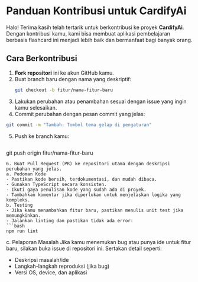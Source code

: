 # Panduan Kontribusi untuk CardifyAi

Halo! Terima kasih telah tertarik untuk berkontribusi ke proyek **CardifyAi**. Dengan kontribusi kamu, kami bisa membuat aplikasi pembelajaran berbasis flashcard ini menjadi lebih baik dan bermanfaat bagi banyak orang.

## Cara Berkontribusi

1. **Fork repositori** ini ke akun GitHub kamu.
2. Buat branch baru dengan nama yang deskriptif:
   ```bash
   git checkout -b fitur/nama-fitur-baru
   ```
3. Lakukan perubahan atau penambahan sesuai dengan issue yang ingin kamu selesaikan.
4. Commit perubahan dengan pesan commit yang jelas:
  ```bash
  git commit -m "Tambah: Tombol tema gelap di pengaturan"
  ```
5. Push ke branch kamu:
   ```bash
  git push origin fitur/nama-fitur-baru
   ```
6. Buat Pull Request (PR) ke repositori utama dengan deskripsi perubahan yang jelas.
a. Pedoman Kode
- Pastikan kode bersih, terdokumentasi, dan mudah dibaca.
- Gunakan TypeScript secara konsisten.
- Ikuti gaya penulisan kode yang sudah ada di proyek.
- Tambahkan komentar jika diperlukan untuk menjelaskan logika yang kompleks.
b. Testing
- Jika kamu menambahkan fitur baru, pastikan menulis unit test jika memungkinkan.
- Jalankan linting dan pastikan tidak ada error:
   ```bash
  npm run lint
   ```
c. Pelaporan Masalah
Jika kamu menemukan bug atau punya ide untuk fitur baru, silakan buka issue di repositori ini. Sertakan detail seperti:
- Deskripsi masalah/ide
- Langkah-langkah reproduksi (jika bug)
- Versi OS, device, dan aplikasi
